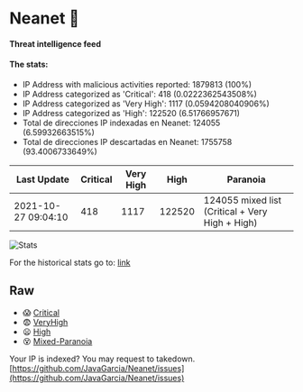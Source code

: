 # Neanet :hocho:
#### Threat intelligence feed
#### The stats:

- IP Address with malicious activities reported: 1879813 (100%)
- IP Address categorized as 'Critical':  418 (0.0222362543508%)
- IP Address categorized as 'Very High':  1117 (0.0594208040906%)
- IP Address categorized as 'High':  122520 (6.51766957671)
- Total de direcciones IP indexadas en Neanet:  124055 (6.59932663515%)
- Total de direcciones IP descartadas en Neanet:  1755758 (93.4006733649%)

| Last Update | Critical | Very High | High | Paranoia |
| --- | --- | --- | --- | --- |
| 2021-10-27 09:04:10 | 418 | 1117 | 122520 | 124055 mixed list (Critical + Very High + High)|

![Stats](https://docs.google.com/spreadsheets/d/e/2PACX-1vSnaNMIXVabIpDJjufMlzH7poXnshF3mgd8Is1g9ytUEzVsP5my4Trn8f-xkoLLQ38xpL3HtmUexLo6/pubchart?oid=501124687&format=image)

For the historical stats go to: [link](/stats.csv)
## Raw
- :scream: [Critical](https://raw.githubusercontent.com/JavaGarcia/Neanet/master/blacklists/neanet_critical.txt)
- :fearful: [VeryHigh](https://raw.githubusercontent.com/JavaGarcia/Neanet/master/blacklists/neanet_veryHigh.txtt)
- :frowning: [High](https://raw.githubusercontent.com/JavaGarcia/Neanet/master/blacklists/neanet_high.txt)
- :dizzy_face: [Mixed-Paranoia](https://raw.githubusercontent.com/JavaGarcia/Neanet/master/blacklists/neanet_all.txt)


Your IP is indexed? You may request to takedown. [https://github.com/JavaGarcia/Neanet/issues](https://github.com/JavaGarcia/Neanet/issues)



















































































































































































































































































































































































































































































































































































































































































































































































































































































































































































































































































































































































































































































































































































































































































































































































































































































































































































































































































































































































































































































































































































































































































































































































































































































































































































































































































































































































































































































































































































































































































































































































































































































































































































































































































































































































































































































































































































































































































































































































































































































































































































































































































































































































































































































































































































































































































































































































































































































































































































































































































































































































































































































































































































































































































































































































































































































































































































































































































































































































































































































































































































































































































































































































































































































































































































































































































































































































































































































































































































































































































































































































































































































































































































































































































































































































































































































































































































































































































































































































































































































































































































































































































































































































































































































































































































































































































































































































































































































































































































































































































































































































































































































































































































































































































































































































































































































































































































































































































































